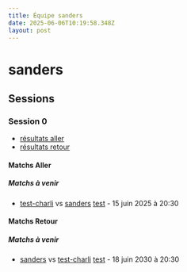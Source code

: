 ```yaml
---
title: Équipe sanders
date: 2025-06-06T10:19:58.348Z
layout: post
---
```


# sanders

## Sessions

### Session 0
- [résultats aller ](/scores/session-0/groupe-2/aller/)
- [résultats retour](/scores/session-0/groupe-2/retour/)

#### Matchs Aller

##### Matchs à venir

- [test-charli](/teams/test-charli) vs [sanders](/teams/sanders) [test](/stades/test) - 15 juin 2025 à 20:30

#### Matchs Retour

##### Matchs à venir

- [sanders](/teams/sanders) vs [test-charli](/teams/test-charli) [test](/stades/test) - 18 juin 2030 à 20:30

